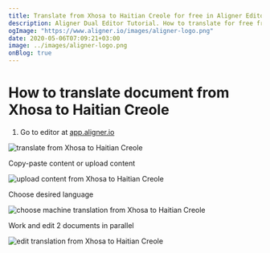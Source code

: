 ```yaml
---
title: Translate from Xhosa to Haitian Creole for free in Aligner Editor
description: Aligner Dual Editor Tutorial. How to translate for free from Xhosa to Haitian Creole. Aligner is multilingual document management platform. 
ogImage: "https://www.aligner.io/images/aligner-logo.png"
date: 2020-05-06T07:09:21+03:00
image: ../images/aligner-logo.png
onBlog: true
---
```


# How to translate document from Xhosa to Haitian Creole

1. Go to editor at [app.aligner.io](https://app.aligner.io "Aligner App web page")

![translate from Xhosa to Haitian Creole](../aligner-blank-editor.png "translate from Xhosa to Haitian Creole")

Copy-paste content or upload content

![upload content from Xhosa to Haitian Creole](../aligner-uploaded-document.png "upload content from Xhosa to Haitian Creole")

Choose desired language

![choose machine translation from Xhosa to Haitian Creole](../aligner-language-dropdown.png "choose machine translation from Xhosa to Haitian Creole")

Work and edit 2 documents in parallel

![edit translation from Xhosa to Haitian Creole](../aligner-double-sitded-editor.png "edit translation from Xhosa to Haitian Creole")


